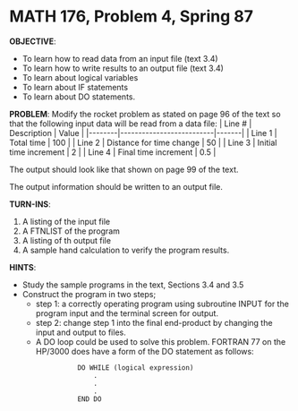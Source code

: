 # MATH 176, Problem 4, Spring 87

**OBJECTIVE**:
* To learn how to read data from an input file (text 3.4)
* To learn how to write results to an output file (text 3.4)
* To learn about logical variables
* To learn about IF statements
* To learn about DO statements.

**PROBLEM**: Modify the rocket problem as stated on page 96 of the text so that the following input data will be read from a data file:
| Line # | Description              | Value |
|--------|--------------------------|-------|
| Line 1 | Total time               |   100 |
| Line 2 | Distance for time change |    50 |
| Line 3 | Initial time increment   |     2 |
| Line 4 | Final time increment     |   0.5 |

The output should look like that shown on page 99 of the text.

The output information should be written to an output file.

**TURN-INS**:
1. A listing of the input file
2. A FTNLIST of the program
3. A listing of th output file
4. A sample hand calculation to verify the program results.

**HINTS**:
- Study the sample programs in the text, Sections 3.4 and 3.5
- Construct the program in two steps;
  - step 1: a correctly operating program using subroutine INPUT for the program input and the terminal screen for output.
  - step 2: change step 1 into the final end-product by changing the input and output to files.
  - A DO loop could be used to solve this problem. FORTRAN 77 on the HP/3000 does have a form of the DO statement as follows:
```
                 DO WHILE (logical expression)
                     .
                     .
                     .
                 END DO
```
